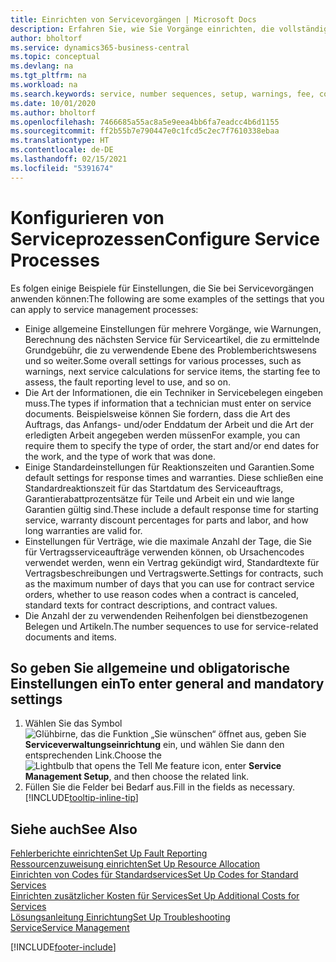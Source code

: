 ```yaml
---
title: Einrichten von Servicevorgängen | Microsoft Docs
description: Erfahren Sie, wie Sie Vorgänge einrichten, die vollständige Zufriedenheit Ihrer Debitoren mit Ihrem Debitorendienst sicherzustellen.
author: bholtorf
ms.service: dynamics365-business-central
ms.topic: conceptual
ms.devlang: na
ms.tgt_pltfrm: na
ms.workload: na
ms.search.keywords: service, number sequences, setup, warnings, fee, contracts, warranties
ms.date: 10/01/2020
ms.author: bholtorf
ms.openlocfilehash: 7466685a55ac8a5e9eea4bb6fa7eadcc4b6d1155
ms.sourcegitcommit: ff2b55b7e790447e0c1fcd5c2ec7f7610338ebaa
ms.translationtype: HT
ms.contentlocale: de-DE
ms.lasthandoff: 02/15/2021
ms.locfileid: "5391674"
---
```

# <a name="configure-service-processes"></a><span data-ttu-id="43c87-103">Konfigurieren von Serviceprozessen</span><span class="sxs-lookup"><span data-stu-id="43c87-103">Configure Service Processes</span></span>
<span data-ttu-id="43c87-104">Es folgen einige Beispiele für Einstellungen, die Sie bei Servicevorgängen anwenden können:</span><span class="sxs-lookup"><span data-stu-id="43c87-104">The following are some examples of the settings that you can apply to service management processes:</span></span>  
  
* <span data-ttu-id="43c87-105">Einige allgemeine Einstellungen für mehrere Vorgänge, wie Warnungen, Berechnung des nächsten Service für Serviceartikel, die zu ermittelnde Grundgebühr, die zu verwendende Ebene des Problemberichtswesens und so weiter.</span><span class="sxs-lookup"><span data-stu-id="43c87-105">Some overall settings for various processes, such as warnings, next service calculations for service items, the starting fee to assess, the fault reporting level to use, and so on.</span></span>  
* <span data-ttu-id="43c87-106">Die Art der Informationen, die ein Techniker in Servicebelegen eingeben muss.</span><span class="sxs-lookup"><span data-stu-id="43c87-106">The types if information that a technician must enter on service documents.</span></span> <span data-ttu-id="43c87-107">Beispielsweise können Sie fordern, dass die Art des Auftrags, das Anfangs- und/oder Enddatum der Arbeit und die Art der erledigten Arbeit angegeben werden müssen</span><span class="sxs-lookup"><span data-stu-id="43c87-107">For example, you can require them to specify the type of order, the start and/or end dates for the work, and the type of work that was done.</span></span>  
* <span data-ttu-id="43c87-108">Einige Standardeinstellungen für Reaktionszeiten und Garantien.</span><span class="sxs-lookup"><span data-stu-id="43c87-108">Some default settings for response times and warranties.</span></span> <span data-ttu-id="43c87-109">Diese schließen eine Standardreaktionszeit für das Startdatum des Serviceauftrags, Garantierabattprozentsätze für Teile und Arbeit ein und wie lange Garantien gültig sind.</span><span class="sxs-lookup"><span data-stu-id="43c87-109">These include a default response time for starting service, warranty discount percentages for parts and labor, and how long warranties are valid for.</span></span>  
* <span data-ttu-id="43c87-110">Einstellungen für Verträge, wie die maximale Anzahl der Tage, die Sie für Vertragsserviceaufträge verwenden können, ob Ursachencodes verwendet werden, wenn ein Vertrag gekündigt wird, Standardtexte für Vertragsbeschreibungen und Vertragswerte.</span><span class="sxs-lookup"><span data-stu-id="43c87-110">Settings for contracts, such as the maximum number of days that you can use for contract service orders, whether to use reason codes when a contract is canceled, standard texts for contract descriptions, and contract values.</span></span>  
* <span data-ttu-id="43c87-111">Die Anzahl der zu verwendenden Reihenfolgen bei dienstbezogenen Belegen und Artikeln.</span><span class="sxs-lookup"><span data-stu-id="43c87-111">The number sequences to use for service-related documents and items.</span></span>  

## <a name="to-enter-general-and-mandatory-settings"></a><span data-ttu-id="43c87-112">So geben Sie allgemeine und obligatorische Einstellungen ein</span><span class="sxs-lookup"><span data-stu-id="43c87-112">To enter general and mandatory settings</span></span>
1. <span data-ttu-id="43c87-113">Wählen Sie das Symbol ![Glühbirne, das die Funktion „Sie wünschen“ öffnet](media/ui-search/search_small.png "Was möchten Sie tun?") aus, geben Sie **Serviceverwaltungseinrichtung** ein, und wählen Sie dann den entsprechenden Link.</span><span class="sxs-lookup"><span data-stu-id="43c87-113">Choose the ![Lightbulb that opens the Tell Me feature](media/ui-search/search_small.png "Tell me what you want to do") icon, enter **Service Management Setup**, and then choose the related link.</span></span>
2. <span data-ttu-id="43c87-114">Füllen Sie die Felder bei Bedarf aus.</span><span class="sxs-lookup"><span data-stu-id="43c87-114">Fill in the fields as necessary.</span></span> [!INCLUDE[tooltip-inline-tip](includes/tooltip-inline-tip_md.md)]  

## <a name="see-also"></a><span data-ttu-id="43c87-115">Siehe auch</span><span class="sxs-lookup"><span data-stu-id="43c87-115">See Also</span></span>  
[<span data-ttu-id="43c87-116">Fehlerberichte einrichten</span><span class="sxs-lookup"><span data-stu-id="43c87-116">Set Up Fault Reporting</span></span>](service-how-setup-fault-reporting.md)  
[<span data-ttu-id="43c87-117">Ressourcenzuweisung einrichten</span><span class="sxs-lookup"><span data-stu-id="43c87-117">Set Up Resource Allocation</span></span>](service-how-setup-resource-allocation.md)  
[<span data-ttu-id="43c87-118">Einrichten von Codes für Standardservices</span><span class="sxs-lookup"><span data-stu-id="43c87-118">Set Up Codes for Standard Services</span></span>](service-how-setup-service-coding.md)  
[<span data-ttu-id="43c87-119">Einrichten zusätzlicher Kosten für Services</span><span class="sxs-lookup"><span data-stu-id="43c87-119">Set Up Additional Costs for Services</span></span>](service-how-setup-service-costs-pricing.md)  
[<span data-ttu-id="43c87-120">Lösungsanleitung Einrichtung</span><span class="sxs-lookup"><span data-stu-id="43c87-120">Set Up Troubleshooting</span></span>](service-how-setup-troubleshooting.md)  
[<span data-ttu-id="43c87-121">Service</span><span class="sxs-lookup"><span data-stu-id="43c87-121">Service Management</span></span>](service-service.md)  


[!INCLUDE[footer-include](includes/footer-banner.md)]